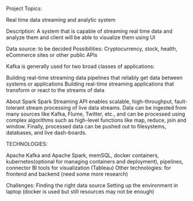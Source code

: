 Project Topics:

Real time data streaming and analytic system 

Description: 
A system that is capable of streaming real time data and analyze them and client will be able to visualize them using UI

Data source: to be decided 
Possibilities: Cryptocurrency, stock, health, eCommerce sites or other public APIs

Kafka is generally used for two broad classes of applications:

Building real-time streaming data pipelines that reliably get data between systems or applications
Building real-time streaming applications that transform or react to the streams of data

About Spark
Spark Streaming API enables scalable, high-throughput, fault-tolerant stream processing of live data streams. Data can be ingested from many sources like Kafka, Flume, Twitter, etc., and can be processed using complex algorithms such as high-level functions like map, reduce, join and window. Finally, processed data can be pushed out to filesystems, databases, and live dash-boards.

TECHNOLOGIES:

Apache Kafka and Apache Spark, memSQL, docker containers, kubernetes(optional for managing containers and deployment), pipelines, connector 
BI tools for visualization (Tableau)
Other technologies: for frontend and backend (need some more research)


Challenges:
Finding the right data source
Setting up the environment in laptop (docker is used but still resources may not be enough)


